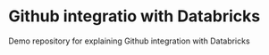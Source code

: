# Github integratio with Databricks
Demo repository for explaining Github integration with Databricks
